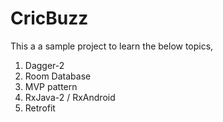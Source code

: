 # CricBuzz

This a a sample project to learn the below topics,
  1. Dagger-2
  2. Room Database
  3. MVP pattern
  4. RxJava-2 / RxAndroid
  5. Retrofit
